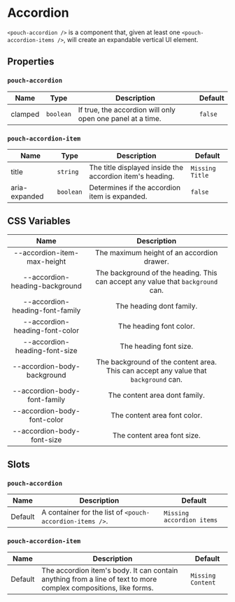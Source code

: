 # Accordion

`<pouch-accordion />` is a component that, given at least one `<pouch-accordion-items />`, will create an expandable vertical UI element.

## Properties

### `pouch-accordion`

| Name    | Type      | Description                                                | Default |
| ------- | --------- | ---------------------------------------------------------- | ------- |
| clamped | `boolean` | If true, the accordion will only open one panel at a time. | `false` |

### `pouch-accordion-item`

| Name            | Type       | Description                                              | Default         |
| --------------- | ---------  | -------------------------------------------------------  | --------------- |
| title           | `string`   | The title displayed inside the accordion item's heading. | `Missing Title` |
| aria-expanded   | `boolean`  | Determines if the accordion item is expanded.            | `false`         |

## CSS Variables

| Name                                 | Description                                                                          |
| :--:                                 | :--:                                                                                 |
| --accordion-item-max-height          | The maximum height of an accordion drawer.                                           |
| --accordion-heading-background       | The background of the heading. This can accept any value that `background` can.      |
| --accordion-heading-font-family      | The heading dont family.                                                             |
| --accordion-heading-font-color       | The heading font color.                                                              |
| --accordion-heading-font-size        | The heading font size.                                                               |
| --accordion-body-background          | The background of the content area. This can accept any value that `background` can. |
| --accordion-body-font-family         | The content area dont family.                                                        |
| --accordion-body-font-color          | The content area font color.                                                         |
| --accordion-body-font-size           | The content area font size.       

## Slots

### `pouch-accordion`

| Name    | Description                                              | Default                   |
| ------- | -------------------------------------------------------- | ------------------------- |
| Default | A container for the list of `<pouch-accordion-items />`. | `Missing accordion items` |

### `pouch-accordion-item`

| Name    | Description                                                                                                      | Default           |
| ------- | ---------------------------------------------------------------------------------------------------------------- | ----------------- |
| Default | The accordion item's body. It can contain anything from a line of text to more complex compositions, like forms. | `Missing Content` |